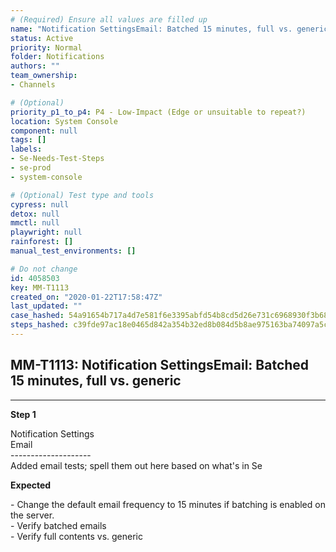 ```yaml
---
# (Required) Ensure all values are filled up
name: "Notification SettingsEmail: Batched 15 minutes, full vs. generic"
status: Active
priority: Normal
folder: Notifications
authors: ""
team_ownership: 
- Channels

# (Optional)
priority_p1_to_p4: P4 - Low-Impact (Edge or unsuitable to repeat?)
location: System Console
component: null
tags: []
labels: 
- Se-Needs-Test-Steps
- se-prod
- system-console

# (Optional) Test type and tools
cypress: null
detox: null
mmctl: null
playwright: null
rainforest: []
manual_test_environments: []

# Do not change
id: 4058503
key: MM-T1113
created_on: "2020-01-22T17:58:47Z"
last_updated: ""
case_hashed: 54a91654b717a4d7e581f6e3395abfd54b8cd5d26e731c6968930f3b680c35c5bde5389f4971bc8791a6f49e2a80418f
steps_hashed: c39fde97ac18e0465d842a354b32ed8b084d5b8ae975163ba74097a5cdcb9a7156882c05ffcab97492d970b2e70a0ec4
---
```


<!-- (Auto-generated) Based on frontmatter's "key" and "name" -->

## MM-T1113: Notification SettingsEmail: Batched 15 minutes, full vs. generic

---

**Step 1**

Notification Settings\
Email\
\--------------------\
Added email tests; spell them out here based on what's in Se

**Expected**

\- Change the default email frequency to 15 minutes if batching is enabled on the server.\
\- Verify batched emails\
\- Verify full contents vs. generic
